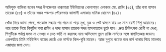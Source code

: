 অভিযুক্ত ব্যক্তিরা হলেন সদর উপজেলার ধাক্কামারা ইউনিয়নের খোলাপাড়া এলাকার মো. রাব্বি (২৫), তাঁর বাবা হাসান তারেক (৫৫) ও তাঁদের স্বজন পঞ্চগড় পৌরসভার জালাসী এলাকার মানিক হোসেন (৪২)।

খোঁজ নিয়ে জানা গেছে, গতকাল সন্ধ্যার পর গরম চা পড়ে মুখ, বুক ও পেট ঝলসে যায় ১৫ মাস বয়সী শিশু আয়ানের। পরে তাকে নিয়ে শিশুটির বাবা রাব্বি ও দাদা হাসান তারেক সদর হাসপাতালে ছুটে যান। দ্রুত চিকিৎসক রোগী না দেখা, শিশুটিকে পর্যাপ্ত মলম না দেওয়া ও দ্রুত ভর্তি না করাসহ নানা অভিযোগ তুলে রাব্বি নার্সদের সঙ্গে বাগ্‌বিতণ্ডায় জড়ান। একপর্যায়ে তিনি মহিউদ্দিন নামের জ্যেষ্ঠ এক নার্সকে কিল-ঘুষি মারেন। আজ দুপুরে কয়েক জন নার্স থানায় গিয়ে মামলার এজাহার জমা দেন।
